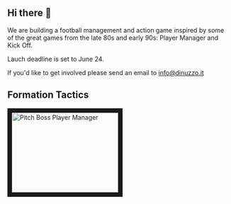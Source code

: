 ## Hi there 👋

We are building a football management and action game inspired by some of the great games from the late 80s and early 90s: Player Manager and Kick Off.
  
Lauch deadline is set to June 24.  

If you'd like to get involved please send an email to info@dinuzzo.it 

## Formation Tactics  
<a href="http://www.youtube.com/watch?feature=player_embedded&v=oGDym0pSWLM
" target="_blank"><img src="http://img.youtube.com/vi/oGDym0pSWLM/0.jpg" 
alt="Pitch Boss Player Manager" width="240" height="180" border="10" /></a>

<!--
**Here are some ideas to get you started:**

🙋‍♀️ A short introduction - what is your organization all about?
🌈 Contribution guidelines - how can the community get involved?
👩‍💻 Useful resources - where can the community find your docs? Is there anything else the community should know?
🍿 Fun facts - what does your team eat for breakfast?
🧙 Remember, you can do mighty things with the power of [Markdown](https://docs.github.com/github/writing-on-github/getting-started-with-writing-and-formatting-on-github/basic-writing-and-formatting-syntax)
-->
